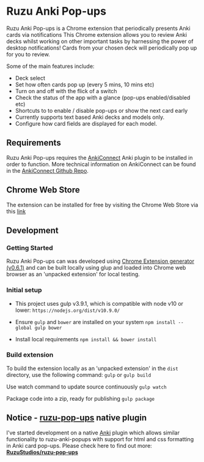 
# Ruzu Anki Pop-ups

Ruzu Anki Pop-ups is a Chrome extension that periodically presents Anki cards via notifications
This Chrome extension allows you to review Anki decks whilst working on other important tasks by harnessing the power of desktop notifications! Cards from your chosen deck will periodically pop up for you to review.

Some of the main features include:
- Deck select
- Set how often cards pop up (every 5 mins, 10 mins etc)
- Turn on and off with the flick of a switch
- Check the status of the app with a glance (pop-ups enabled/disabled etc)
- Shortcuts to to enable / disable pop-ups or show the next card early
- Currently supports text based Anki decks and models only.
- Configure how card fields are displayed for each model.

## Requirements
Ruzu Anki Pop-ups requires the [AnkiConnect](https://ankiweb.net/shared/info/2055492159) Anki plugin to be installed in order to function. More technical information on AnkiConnect can be found in the [AnkiConnect Github Repo](https://github.com/FooSoft/anki-connect).

## Chrome Web Store
The extension can be installed for free by visiting the Chrome Web Store via this [link](https://chrome.google.com/webstore/detail/ruzu-anki-pop-ups/mpjdjilfcgmndfnailloidpemknemeno)

## Development

### Getting Started
Ruzu Anki Pop-ups can was developed using [Chrome Extension generator (v0.6.1)](https://github.com/yeoman/generator-chrome-extension/tree/v0.6.1) and can be built locally using glup and loaded into Chrome web browser as an 'unpacked extension' for local testing.

### Initial setup
- This project uses gulp v3.9.1, which is compatible with node v10 or lower:
`https://nodejs.org/dist/v10.9.0/`

- Ensure `gulp` and `bower` are installed on your system
`npm install --global gulp bower`

- Install local requirements
`npm install && bower install`

### Build extension
To build the extension locally as an 'unpacked extension' in the `dist` directory, use the following command:
`gulp` or `gulp build`

Use watch command to update source continuously
`gulp watch`

Package code into a zip, ready for publishing
`gulp package`

## Notice - [ruzu-pop-ups](https://github.com/RuzuStudios/ruzu-pop-ups) native plugin
I've started development on a native [Anki](https://apps.ankiweb.net/) plugin which allows similar functionality to ruzu-anki-popups with support for html and css formatting in Anki card pop-ups. Please check here to find out more: **[RuzuStudios/ruzu-pop-ups](https://github.com/RuzuStudios/ruzu-pop-ups)**
